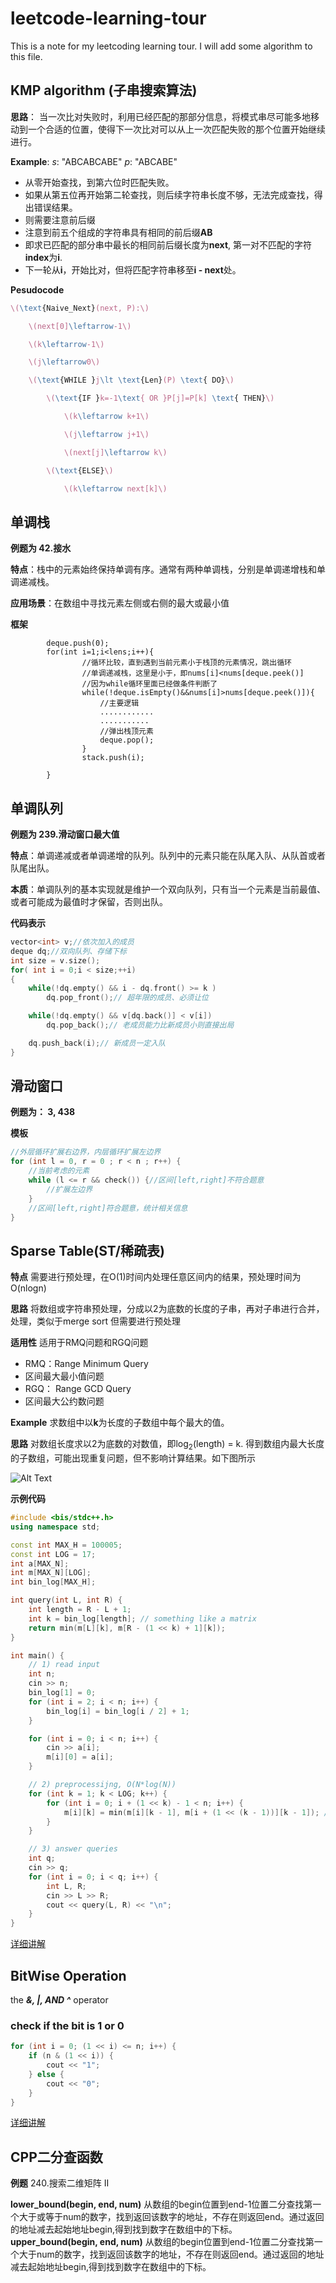 # leetcode-learning-tour

This is a note for my leetcoding learning tour.
I will add some algorithm to this file.

## KMP algorithm (子串搜索算法) 

**思路**： 当一次比对失败时，利用已经匹配的那部分信息，将模式串尽可能多地移动到一个合适的位置，使得下一次比对可以从上一次匹配失败的那个位置开始继续进行。

**Example**:
*s*: "ABCABCABE" *p*: "ABCABE"
- 从零开始查找，到第六位时匹配失败。
- 如果从第五位再开始第二轮查找，则后续字符串长度不够，无法完成查找，得出错误结果。
- 则需要注意前后缀
- 注意到前五个组成的字符串具有相同的前后缀**AB**
- 即求已匹配的部分串中最长的相同前后缀长度为**next**, 第一对不匹配的字符**index**为**i**.
- 下一轮从**i**，开始比对，但将匹配字符串移至**i - next**处。

**Pesudocode**
```latex
\(\text{Naive_Next}(next, P):\)

    \(next[0]\leftarrow-1\)

    \(k\leftarrow-1\)

    \(j\leftarrow0\)

    \(\text{WHILE }j\lt \text{Len}(P) \text{ DO}\)

        \(\text{IF }k=-1\text{ OR }P[j]=P[k] \text{ THEN}\)

            \(k\leftarrow k+1\)

            \(j\leftarrow j+1\)

            \(next[j]\leftarrow k\)

        \(\text{ELSE}\)

            \(k\leftarrow next[k]\)

```

## 单调栈

**例题为 42.接水**

**特点**：栈中的元素始终保持单调有序。通常有两种单调栈，分别是单调递增栈和单调递减栈。

**应用场景**：在数组中寻找元素左侧或右侧的最大或最小值

**框架**
```#java
        deque.push(0);
        for(int i=1;i<lens;i++){
                //循环比较，直到遇到当前元素小于栈顶的元素情况，跳出循环
                //单调递减栈，这里是小于，即nums[i]<nums[deque.peek()]
                //因为while循环里面已经做条件判断了
                while(!deque.isEmpty()&&nums[i]>nums[deque.peek()]){
                    //主要逻辑
                    ............
                    ...........
                    //弹出栈顶元素
                    deque.pop();
                }
                stack.push(i);

        }
```

## 单调队列

**例题为 239.滑动窗口最大值**

**特点**：单调递减或者单调递增的队列。队列中的元素只能在队尾入队、从队首或者队尾出队。

**本质**：单调队列的基本实现就是维护一个双向队列，只有当一个元素是当前最值、或者可能成为最值时才保留，否则出队。

**代码表示**
```cpp
vector<int> v;//依次加入的成员
deque dq;//双向队列、存储下标
int size = v.size();
for( int i = 0;i < size;++i)
{
    while(!dq.empty() && i - dq.front() >= k )
        dq.pop_front();// 超年限的成员、必须让位

    while(!dq.empty() && v[dq.back()] < v[i])
        dq.pop_back();// 老成员能力比新成员小则直接出局

    dq.push_back(i);// 新成员一定入队
}
```

## 滑动窗口

**例题为： 3, 438**

**模板**
```cpp
//外层循环扩展右边界，内层循环扩展左边界
for (int l = 0, r = 0 ; r < n ; r++) {
	//当前考虑的元素
	while (l <= r && check()) {//区间[left,right]不符合题意
        //扩展左边界
    }
    //区间[left,right]符合题意，统计相关信息
}
```

##  Sparse Table(ST/稀疏表) 

**特点** 需要进行预处理，在O(1)时间内处理任意区间内的结果，预处理时间为O(nlogn)

**思路** 将数组或字符串预处理，分成以2为底数的长度的子串，再对子串进行合并，处理，类似于merge sort 但需要进行预处理

**适用性** 适用于RMQ问题和RGQ问题 
- RMQ：Range Minimum Query
- 区间最大最小值问题
- RGQ： Range GCD Query
- 区间最大公约数问题

**Example**
求数组中以**k**为长度的子数组中每个最大的值。

**思路** 对数组长度求以2为底数的对数值，即log<sub>2</sub>(length) = k. 得到数组内最大长度的子数组，可能出现重复问题，但不影响计算结果。如下图所示

![Alt Text](./images/ST.png)

**示例代码**
```cpp
#include <bis/stdc++.h>
using namespace std;

const int MAX_H = 100005;
const int LOG = 17;
int a[MAX_N];
int m[MAX_N][LOG];
int bin_log[MAX_H];

int query(int L, int R) {
    int length = R - L + 1;
    int k = bin_log[length]; // something like a matrix
    return min(m[L][k], m[R - (1 << k) + 1][k]);
}

int main() {
    // 1) read input
    int n;
    cin >> n;
    bin_log[1] = 0;
    for (int i = 2; i < n; i++) {
        bin_log[i] = bin_log[i / 2] + 1;
    }

    for (int i = 0; i < n; i++) {
        cin >> a[i];
        m[i][0] = a[i];
    }

    // 2) preprocessijng, O(N*log(N))
    for (int k = 1; k < LOG; k++) {
        for (int i = 0; i + (1 << k) - 1 < n; i++) {
            m[i][k] = min(m[i][k - 1], m[i + (1 << (k - 1))][k - 1]); // find the minimue number in the subarray, each subarray is devided by two
        }
    }

    // 3) answer queries
    int q;
    cin >> q;
    for (int i = 0; i < q; i++) {
        int L, R;
        cin >> L >> R;
        cout << query(L, R) << "\n";
    }
}
```
[详细讲解](https://youtu.be/0jWeUdxrGm4?si=SW8AJGbjruhCvw7c)

## BitWise Operation

the ***&, |, AND ^*** operator

### check if the bit is 1 or 0

```cpp
for (int i = 0; (1 << i) <= n; i++) {
    if (n & (1 << i)) {
        cout << "1";
    } else {
        cout << "0";
    }
}
```

[详细讲解](https://youtu.be/xXKL9YBWgCY?si=nSjfuZOPxzLR9uiY)

## CPP二分查函数

**例题** 240.搜索二维矩阵 II

**lower_bound(begin, end, num)** 从数组的begin位置到end-1位置二分查找第一个大于或等于num的数字，找到返回该数字的地址，不存在则返回end。通过返回的地址减去起始地址begin,得到找到数字在数组中的下标。
**upper_bound(begin, end, num)** 从数组的begin位置到end-1位置二分查找第一个大于num的数字，找到返回该数字的地址，不存在则返回end。通过返回的地址减去起始地址begin,得到找到数字在数组中的下标。

